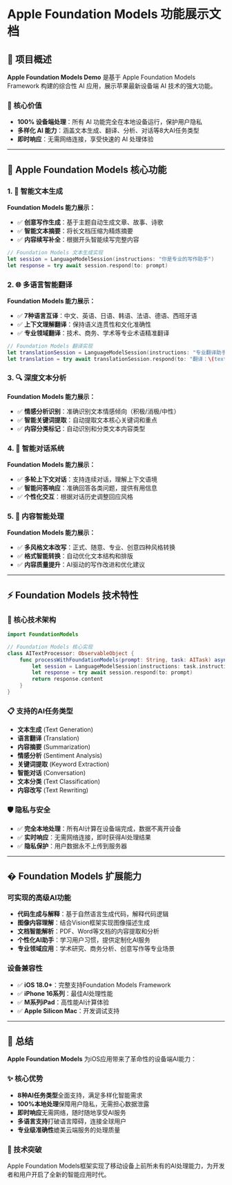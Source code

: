 # Apple Foundation Models 功能展示文档

## 📱 项目概述

**Apple Foundation Models Demo** 是基于 Apple Foundation Models Framework 构建的综合性 AI 应用，展示苹果最新设备端 AI 技术的强大功能。

### 🎯 核心价值
- **100% 设备端处理**：所有 AI 功能完全在本地设备运行，保护用户隐私
- **多样化 AI 能力**：涵盖文本生成、翻译、分析、对话等8大AI任务类型
- **即时响应**：无需网络连接，享受快速的 AI 处理体验

---

## 🚀 Apple Foundation Models 核心功能

### 1. 📝 智能文本生成
**Foundation Models 能力展示：**
- ✅ **创意写作生成**：基于主题自动生成文章、故事、诗歌
- ✅ **智能文本摘要**：将长文档压缩为精炼摘要
- ✅ **内容续写补全**：根据开头智能续写完整内容

```swift
// Foundation Models 文本生成实现
let session = LanguageModelSession(instructions: "你是专业的写作助手")
let response = try await session.respond(to: prompt)
```

### 2. 🌐 多语言智能翻译
**Foundation Models 能力展示：**
- ✅ **7种语言互译**：中文、英语、日语、韩语、法语、德语、西班牙语
- ✅ **上下文理解翻译**：保持语义连贯性和文化准确性
- ✅ **专业领域翻译**：技术、商务、学术等专业术语精准翻译

```swift
// Foundation Models 翻译实现
let translationSession = LanguageModelSession(instructions: "专业翻译助手")
let translation = try await translationSession.respond(to: "翻译：\(text)")
```

### 3. 🔍 深度文本分析
**Foundation Models 能力展示：**
- ✅ **情感分析识别**：准确识别文本情感倾向（积极/消极/中性）
- ✅ **智能关键词提取**：自动提取文本核心关键词和重点
- ✅ **内容分类标记**：自动识别和分类文本内容类型

### 4. 💬 智能对话系统
**Foundation Models 能力展示：**
- ✅ **多轮上下文对话**：支持连续对话，理解上下文语境
- ✅ **智能问答响应**：准确回答各类问题，提供有用信息
- ✅ **个性化交互**：根据对话历史调整回应风格

### 5. 🔄 内容智能处理
**Foundation Models 能力展示：**
- ✅ **多风格文本改写**：正式、随意、专业、创意四种风格转换
- ✅ **格式智能转换**：自动优化文本结构和排版
- ✅ **内容质量提升**：AI驱动的写作改进和优化建议

---

## ⚡ Foundation Models 技术特性

### 🔧 核心技术架构
```swift
import FoundationModels

// Foundation Models 核心实现
class AITextProcessor: ObservableObject {
    func processWithFoundationModels(prompt: String, task: AITask) async throws -> String {
        let session = LanguageModelSession(instructions: task.instructions)
        let response = try await session.respond(to: prompt)
        return response.content
    }
}
```

### 📋 支持的AI任务类型
- **文本生成** (Text Generation)
- **语言翻译** (Translation)  
- **内容摘要** (Summarization)
- **情感分析** (Sentiment Analysis)
- **关键词提取** (Keyword Extraction)
- **智能对话** (Conversation)
- **文本分类** (Text Classification)
- **内容改写** (Text Rewriting)

### 🛡️ 隐私与安全
- ✅ **完全本地处理**：所有AI计算在设备端完成，数据不离开设备
- ✅ **实时响应**：无需网络连接，即时获得AI处理结果
- ✅ **隐私保护**：用户数据永不上传到服务器

---

## � Foundation Models 扩展能力

### 可实现的高级AI功能
- **代码生成与解释**：基于自然语言生成代码，解释代码逻辑
- **图像内容理解**：结合Vision框架实现图像描述生成
- **文档智能解析**：PDF、Word等文档的内容提取和分析
- **个性化AI助手**：学习用户习惯，提供定制化AI服务
- **专业领域应用**：学术研究、商务分析、创意写作等专业场景

### 设备兼容性
- ✅ **iOS 18.0+**：完整支持Foundation Models Framework
- ✅ **iPhone 16系列**：最佳AI处理性能
- ✅ **M系列iPad**：高性能AI计算体验
- ✅ **Apple Silicon Mac**：开发调试支持

---

## 🎯 总结

**Apple Foundation Models** 为iOS应用带来了革命性的设备端AI能力：

### ✨ 核心优势
- **8种AI任务类型**全面支持，满足多样化智能需求
- **100%本地处理**保障用户隐私，无需担心数据泄露
- **即时响应**无需网络，随时随地享受AI服务
- **多语言支持**打破语言障碍，连接全球用户
- **专业级准确性**媲美云端服务的处理质量

### 🚀 技术突破
Apple Foundation Models框架实现了移动设备上前所未有的AI处理能力，为开发者和用户开启了全新的智能应用时代。
